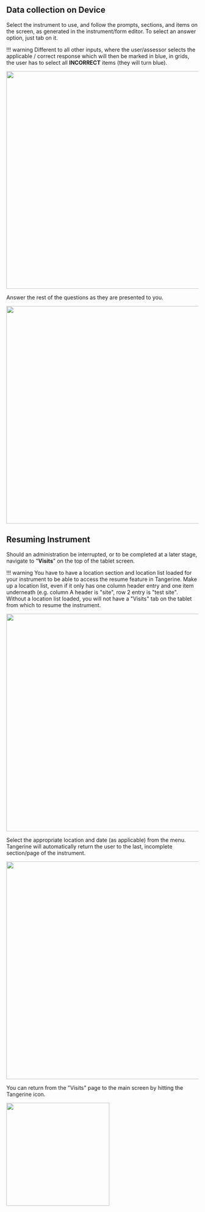 Data collection on Device
--------------------------

Select the instrument to use, and follow the prompts, sections, and
items on the screen, as generated in the instrument/form editor. To
select an answer option, just tab on it.

!!! warning 
    Different to all other inputs, where the user/assessor selects the applicable / correct response which will then be marked in blue, in grids, the user has to select all **INCORRECT** items (they will turn blue).

<img src="../media/image92.png" width="570">

Answer the rest of the questions as they are presented to you.

<img src="../media/image93.png" width="570">


Resuming Instrument
-------------------

Should an administration be interrupted, or to be completed at a later
stage, navigate to "**Visits**" on the top of the tablet screen.

!!! warning 
    You have to have a location section and location list loaded for your instrument to be able to access the resume feature in Tangerine. Make up a location list, even if it only has one column header entry and one item underneath (e.g. column A header is "site", row 2 entry is "test site". Without a location list loaded, you will not have a "Visits" tab on the tablet from which to resume the instrument.


<img src="../media/image94.png" width="570">


Select the appropriate location and date (as applicable) from the menu. Tangerine will automatically return the user to the last, incomplete section/page of the instrument.

<img src="../media/image95.png" width="570">



You can return from the "Visits" page to the main screen by hitting the
Tangerine icon.

<img src="../media/image83.png" width="270">
